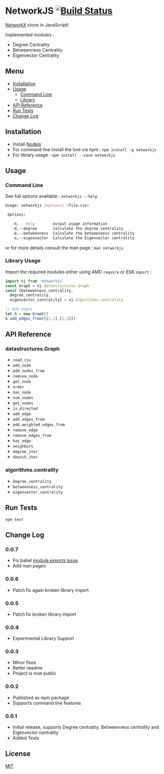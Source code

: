 # NetworkJS [![Build Status](https://travis-ci.com/koustuvsinha/networkjs.svg?token=5yqsyiS9tZJLYxWs2qpa&branch=master)](https://travis-ci.com/koustuvsinha/networkjs)

[NetworkX](networkx.github.io) clone in JavaScript!

Implemented modules :

* Degree Centrality
* Betweenness Centrality
* Eigenvector Centrality

## Menu

* [Installation](#installation)
* [Usage](#usage)
  * [Command Line](#command-line)
  * [Library](#library-usage)
* [API Reference](#api-reference)
* [Run Tests](#run-tests)
* [Change Log](#change-log)

## Installation

* Install [Nodejs](https://nodejs.org/en/)
* For command line install the tool via npm : `npm install -g networkjs`
* For library usage : `npm install --save networkjs`

## Usage

### Command Line

See full options available : `networkjs --help`

```sh
Usage: networkjs [options] <file.csv>

 Options:

   -h, --help        output usage information
   -d,--degree       Calculate the degree centrality
   -b,--betweenness  Calculate the betweenness centrality
   -e,--eigenvector  Calculate the Eigenvector centrality

```

or for more details consult the man page : `man networkjs`

### Library Usage

Import the required modules either using AMD `require` or ES6 `import` :

```js
import nj from 'networkjs'
const Graph = nj.datastructures.Graph
const {betweenness_centrality,
  degree_centrality,
  eigenvector_centrality} = nj.algorithms.centrality

// Add edges
let G = new Graph()
G.add_edges_from([[1,2],[2,3]])
```

## API Reference

### datastructures.Graph

* `read_csv`
* `add_node`
* `add_nodes_from`
* `remove_node`
* `get_node`
* `order`
* `has_node`
* `num_nodes`
* `get_nodes`
* `is_directed`
* `add_edge`
* `add_edges_from`
* `add_weighted_edges_from`
* `remove_edge`
* `remove_edges_from`
* `has_edge`
* `neighbors`
* `degree_iter`
* `nbunch_iter`

### algorithms.centrality

* `degree_centrality`
* `betweenness_centrality`
* `eigenvector_centrality`

## Run Tests

```
npm test
```

## Change Log

### 0.0.7

* Fix babel [module.exports issue](http://stackoverflow.com/questions/33505992/babel-6-changes-how-it-exports-default)
* Add man pages

### 0.0.6

* Patch fix again broken library import

### 0.0.5

* Patch fix broken library import

### 0.0.4

* Experimental Library Support

### 0.0.3

* Minor fixes
* Better readme
* Project is now public

### 0.0.2

* Published as npm package
* Supports command line features

### 0.0.1

* Initial release, supports Degree centrality, Betweenness centrality and Eigenvector centrality
* Added Tests

## License

[MIT](https://koustuvs.mit-license.org/)
